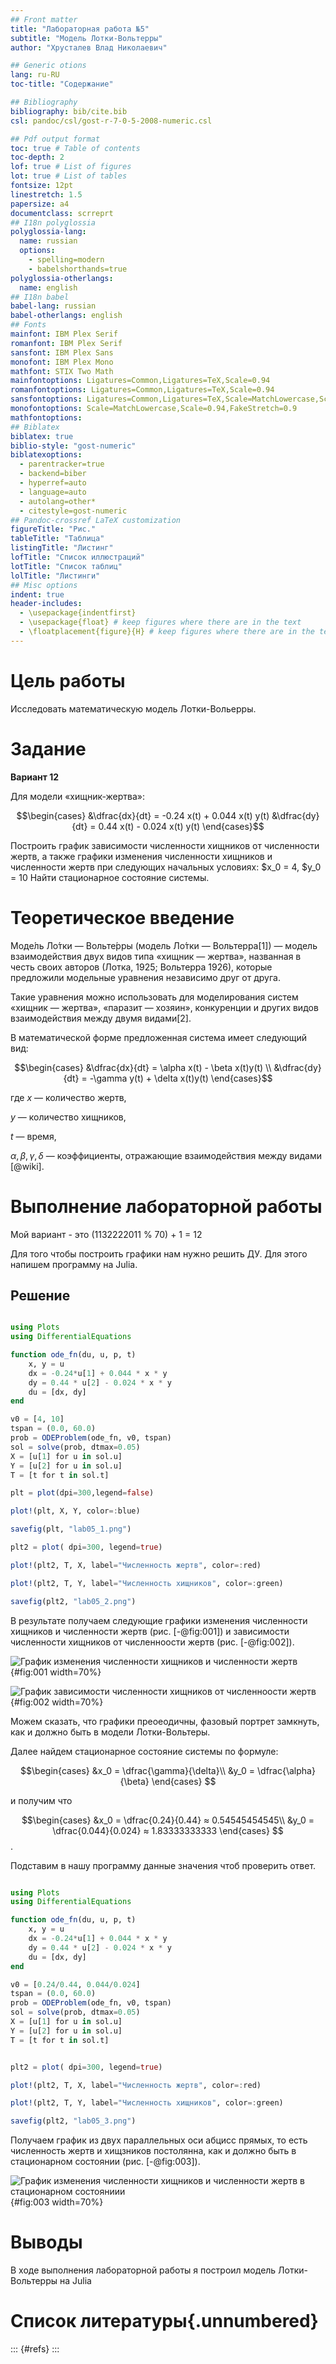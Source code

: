 ```yaml
---
## Front matter
title: "Лабораторная работа №5"
subtitle: "Модель Лотки-Вольтерры"
author: "Хрусталев Влад Николаевич"

## Generic otions
lang: ru-RU
toc-title: "Содержание"

## Bibliography
bibliography: bib/cite.bib
csl: pandoc/csl/gost-r-7-0-5-2008-numeric.csl

## Pdf output format
toc: true # Table of contents
toc-depth: 2
lof: true # List of figures
lot: true # List of tables
fontsize: 12pt
linestretch: 1.5
papersize: a4
documentclass: scrreprt
## I18n polyglossia
polyglossia-lang:
  name: russian
  options:
	- spelling=modern
	- babelshorthands=true
polyglossia-otherlangs:
  name: english
## I18n babel
babel-lang: russian
babel-otherlangs: english
## Fonts
mainfont: IBM Plex Serif
romanfont: IBM Plex Serif
sansfont: IBM Plex Sans
monofont: IBM Plex Mono
mathfont: STIX Two Math
mainfontoptions: Ligatures=Common,Ligatures=TeX,Scale=0.94
romanfontoptions: Ligatures=Common,Ligatures=TeX,Scale=0.94
sansfontoptions: Ligatures=Common,Ligatures=TeX,Scale=MatchLowercase,Scale=0.94
monofontoptions: Scale=MatchLowercase,Scale=0.94,FakeStretch=0.9
mathfontoptions:
## Biblatex
biblatex: true
biblio-style: "gost-numeric"
biblatexoptions:
  - parentracker=true
  - backend=biber
  - hyperref=auto
  - language=auto
  - autolang=other*
  - citestyle=gost-numeric
## Pandoc-crossref LaTeX customization
figureTitle: "Рис."
tableTitle: "Таблица"
listingTitle: "Листинг"
lofTitle: "Список иллюстраций"
lotTitle: "Список таблиц"
lolTitle: "Листинги"
## Misc options
indent: true
header-includes:
  - \usepackage{indentfirst}
  - \usepackage{float} # keep figures where there are in the text
  - \floatplacement{figure}{H} # keep figures where there are in the text
---
```


# Цель работы

Исследовать математическую модель Лотки-Вольерры.

# Задание

**Вариант 12**

Для модели «хищник-жертва»:

$$\begin{cases}
    &\dfrac{dx}{dt} = -0.24 x(t) + 0.044 x(t) y(t)
    &\dfrac{dy}{dt} = 0.44 x(t) - 0.024 x(t) y(t)
\end{cases}$$

Построить график зависимости численности хищников от численности жертв,
а также графики изменения численности хищников и численности жертв при
следующих начальных условиях:
$x_0 = 4, $y_0 = 10
Найти стационарное состояние системы.

# Теоретическое введение

Моде́ль Ло́тки — Вольте́рры (модель Ло́тки — Вольтерра́[1]) — модель взаимодействия двух видов типа «хищник — жертва», названная в честь своих авторов (Лотка, 1925; Вольтерра 1926), которые предложили модельные уравнения независимо друг от друга.

Такие уравнения можно использовать для моделирования систем «хищник — жертва», «паразит — хозяин», конкуренции и других видов взаимодействия между двумя видами[2].

В математической форме предложенная система имеет следующий вид:

$$\begin{cases}
    &\dfrac{dx}{dt} = \alpha x(t) - \beta x(t)y(t) \\
    &\dfrac{dy}{dt} = -\gamma y(t) + \delta x(t)y(t)
\end{cases}$$

где 
$\displaystyle x$ — количество жертв, 

$\displaystyle y$ — количество хищников, 

${\displaystyle t}$ — время, 

${\displaystyle \alpha ,\beta ,\gamma ,\delta }$ — коэффициенты, отражающие взаимодействия между видами [@wiki].

# Выполнение лабораторной работы

Мой вариант - это (1132222011 % 70) + 1 = 12

Для того чтобы построить графики нам нужно решить ДУ. Для этого напишем программу на Julia.

## Решение


```Julia

using Plots
using DifferentialEquations

function ode_fn(du, u, p, t)
    x, y = u
    dx = -0.24*u[1] + 0.044 * x * y
    dy = 0.44 * u[2] - 0.024 * x * y
    du = [dx, dy]
end

v0 = [4, 10]
tspan = (0.0, 60.0)
prob = ODEProblem(ode_fn, v0, tspan)
sol = solve(prob, dtmax=0.05)
X = [u[1] for u in sol.u]
Y = [u[2] for u in sol.u]
T = [t for t in sol.t]

plt = plot(dpi=300,legend=false)

plot!(plt, X, Y, color=:blue)

savefig(plt, "lab05_1.png")

plt2 = plot( dpi=300, legend=true)

plot!(plt2, T, X, label="Численность жертв", color=:red)

plot!(plt2, T, Y, label="Численность хищников", color=:green)

savefig(plt2, "lab05_2.png")

```

В результате получаем следующие графики изменения численности хищников и численности жертв (рис. [-@fig:001]) и зависимости численности хищников от численноости жертв (рис. [-@fig:002]).

![График изменения численности хищников и численности жертв](image/lab05_2.png){#fig:001 width=70%}

![График зависимости численности хищников от численноости жертв](image/lab05_1.png){#fig:002 width=70%}

Можем сказать, что графики преоеодичны, фазовый портрет замкнуть, как и должно быть в модели Лотки-Вольтеры.

Далее найдем стационарное состояние системы по формуле:

$$\begin{cases}
  &x_0 = \dfrac{\gamma}{\delta}\\
  &y_0 = \dfrac{\alpha}{\beta}
\end{cases}
$$

и получим что 

$$\begin{cases}
  &x_0 = \dfrac{0.24}{0.44} ≈ 0.54545454545\\
  &y_0 = \dfrac{0.044}{0.024} ≈ 1.83333333333
\end{cases}
$$.

Подставим в нашу программу данные значения чтоб проверить ответ.

```Julia

using Plots
using DifferentialEquations

function ode_fn(du, u, p, t)
    x, y = u
    dx = -0.24*u[1] + 0.044 * x * y
    dy = 0.44 * u[2] - 0.024 * x * y
    du = [dx, dy]
end

v0 = [0.24/0.44, 0.044/0.024]
tspan = (0.0, 60.0)
prob = ODEProblem(ode_fn, v0, tspan)
sol = solve(prob, dtmax=0.05)
X = [u[1] for u in sol.u]
Y = [u[2] for u in sol.u]
T = [t for t in sol.t]


plt2 = plot( dpi=300, legend=true)

plot!(plt2, T, X, label="Численность жертв", color=:red)

plot!(plt2, T, Y, label="Численность хищников", color=:green)

savefig(plt2, "lab05_3.png")

```

Получаем график из двух параллельных оси абцисс прямых, то есть численность жертв и хищзников постолянна, как и должно быть в стационарном состоянии (рис. [-@fig:003]).

![График изменения численности хищников и численности жертв в стационарном состояниии](image/lab05_3.png){#fig:003 width=70%}

# Выводы

В ходе выполнения лабораторной работы я построил модель Лотки-Вольтерры на Julia

# Список литературы{.unnumbered}

::: {#refs}
:::